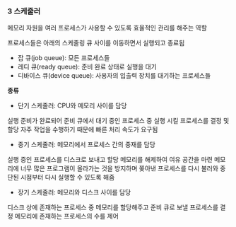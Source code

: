 ### **3 스케줄러**

메모리 자원을 여러 프로세스가 사용할 수 있도록 효율적인 관리를 해주는 역할

프로세스들은 아래의 스케줄링 큐 사이를 이동하면서 실행되고 종료됨

- 잡 큐(job queue): 모든 프로세스들
- 레디 큐(ready queue): 준비 완료 상태로 실행을 대기
- 디바이스 큐(device queue): 사용자의 입출력 장치를 대기하는 프로세스들

**종류**

- 단기 스케줄러: CPU와 메모리 사이를 담당

실행 준비가 완료되어 준비 큐에서 대기 중인 프로세스 중 실행 시킬 프로세스를 결정 및 할당
자주 작업을 수행하기 때문에 빠른 처리 속도가 요구됨

- 중기 스케줄러: 메모리에서 프로세스 간의 중재를 담당

실행 중인 프로세스를 디스크로 보내고 할당 메모리를 해제하여 여유 공간을 마련
메모리에 너무 많은 프로그램이 올라가는 것을 방지하며 쫒아낸 프로세스를 다시 불러와 중단된 시점부터 다시 실행할 수 있도록 해줌

- 장기 스케줄러: 메모리와 디스크 사이를 담당

디스크 상에 존재하는 프로세스 중 메모리를 할당해주고 준비 큐로 보낼 프로세스를 결정
메모리에 존재하는 프로세스의 수를 제어